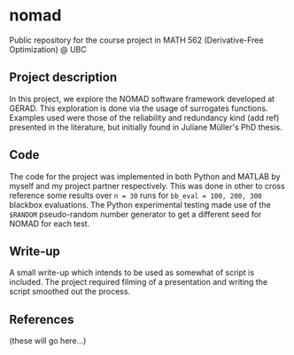 # nomad
Public repository for the course project in MATH 562 (Derivative-Free Optimization) @ UBC

## Project description
In this project, we explore the NOMAD software framework developed at GERAD. This exploration is done via the usage of surrogates functions.
Examples used were those of the reliability and redundancy kind (add ref) presented in the literature, but initially found in Juliane Müller's PhD thesis.

## Code
The code for the project was implemented in both Python and MATLAB by myself and my project partner respectively. This was done in other to cross reference some results over `n = 30` runs for `bb_eval = 100, 200, 300` blackbox evaluations. The Python experimental testing made use of the `$RANDOM` pseudo-random number generator to get a different seed for NOMAD for each test.

## Write-up
A small write-up which intends to be used as somewhat of script is included. The project required filming of a presentation and writing the script smoothed out the process.

## References
(these will go here...)

